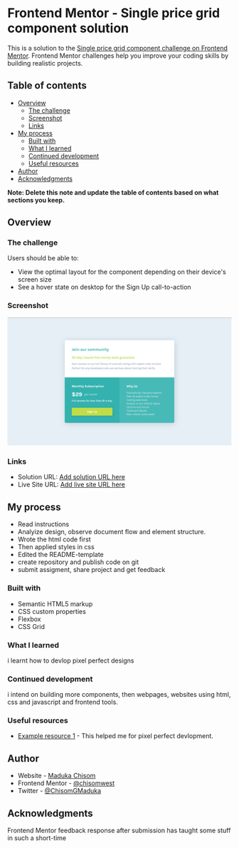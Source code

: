 # Frontend Mentor - Single price grid component solution

This is a solution to the [Single price grid component challenge on Frontend Mentor](https://www.frontendmentor.io/challenges/single-price-grid-component-5ce41129d0ff452fec5abbbc). Frontend Mentor challenges help you improve your coding skills by building realistic projects.

## Table of contents

- [Overview](#overview)
  - [The challenge](#the-challenge)
  - [Screenshot](#screenshot)
  - [Links](#links)
- [My process](#my-process)
  - [Built with](#built-with)
  - [What I learned](#what-i-learned)
  - [Continued development](#continued-development)
  - [Useful resources](#useful-resources)
- [Author](#author)
- [Acknowledgments](#acknowledgments)

**Note: Delete this note and update the table of contents based on what sections you keep.**

## Overview

### The challenge

Users should be able to:

- View the optimal layout for the component depending on their device's screen size
- See a hover state on desktop for the Sign Up call-to-action

### Screenshot

![](./solution-screenshot.png)

### Links

- Solution URL: [Add solution URL here](https://your-solution-url.com)
- Live Site URL: [Add live site URL here](https://your-live-site-url.com)

## My process

- Read instructions
- Analyize design, observe document flow and element structure.
- Wrote the html code first
- Then applied styles in css
- Edited the README-template
- create repository and publish code on git
- submit assigment, share project and get feedback

### Built with

- Semantic HTML5 markup
- CSS custom properties
- Flexbox
- CSS Grid

### What I learned

i learnt how to devlop pixel perfect designs

### Continued development

i intend on building more components, then webpages, websites using html, css and javascript and frontend tools.

### Useful resources

- [Example resource 1](https://chrome.google.com/webstore/detail/perfectpixel-by-welldonec/dkaagdgjmgdmbnecmcefdhjekcoceebi) - This helped me for pixel perfect devlopment.

## Author

- Website - [Maduka Chisom](https://www.your-site.com)
- Frontend Mentor - [@chisomwest](https://www.frontendmentor.io/profile/chisomwest)
- Twitter - [@ChisomGMaduka](https://twitter.com/ChisomGMaduka)

## Acknowledgments

Frontend Mentor feedback response after submission has taught some stuff in such a short-time